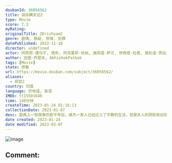```yaml
---
doubanId: 36056562
title: 误杀瞒天记2
type: Movie
score: 7.3
myRating: 
originalTitle: 2Drishyam2
genre: 剧情, 悬疑, 惊悚, 犯罪
datePublished: 2022-11-18
director: undefined
actor: 阿贾耶·德乌干, 塔布, 阿克夏耶·坎纳, 施芮娅·萨兰, 伊西塔·杜塔, 莫伦诺·贾达夫, 拉贾特·卡普尔
author: 吉图·乔瑟夫, AbhishekPathak
tags: [Movie]
state: 想看
url: https://movie.douban.com/subject/36056562/
aliases:
  - 视觉2
country: 印度
language: 印地语, 英语
IMDb: tt15501640
time: 140分钟
createTime: 2023-01-24 01:16:13
collectionDate: 2023-01-07
desc: 距离上一部故事的若干年后，维杰一家人已经过上了平静的生活，但是杀人的阴影依旧存在。本地警察局的新任局长对于这桩悬案重启了调查，维杰一家岌岌可危。这次，维杰能否再次守护住他的家人？
date created: 2023-01-24
date modified: 2023-03-07
---
```


![image](p2886115690.jpg)

Comment:
---
